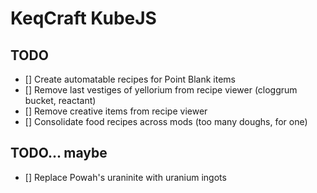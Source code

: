 KeqCraft KubeJS
===============

## TODO

- [] Create automatable recipes for Point Blank items
- [] Remove last vestiges of yellorium from recipe viewer (cloggrum bucket, reactant)
- [] Remove creative items from recipe viewer
- [] Consolidate food recipes across mods (too many doughs, for one)

## TODO... maybe

- [] Replace Powah's uraninite with uranium ingots